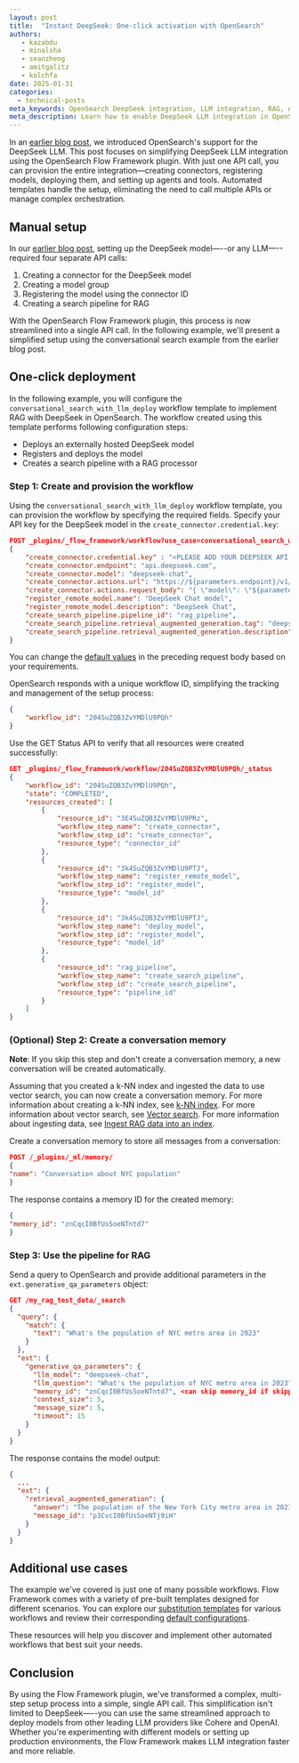 ```yaml
---
layout: post
title:  "Instant DeepSeek: One-click activation with OpenSearch"
authors:
   - kazabdu
   - minalsha
   - seanzheng
   - amitgalitz
   - kolchfa
date: 2025-01-31
categories:
  - technical-posts
meta_keywords: OpenSearch DeepSeek integration, LLM integration, RAG, AI search, Flow Framework, machine learning, natural language processing, open-source LLM
meta_description: Learn how to enable DeepSeek LLM integration in OpenSearch with just one API call using the Flow Framework plugin, simplifying the setup process for conversational search and RAG.
---
```


In an [earlier blog post](https://opensearch.org/blog/OpenSearch-Now-Supports-DeepSeek-Chat-Models/), we introduced OpenSearch's support for the DeepSeek LLM. This post focuses on simplifying DeepSeek LLM integration using the OpenSearch Flow Framework plugin. With just one API call, you can provision the entire integration—creating connectors, registering models, deploying them, and setting up agents and tools. Automated templates handle the setup, eliminating the need to call multiple APIs or manage complex orchestration.


## Manual setup

In our [earlier blog post](https://opensearch.org/blog/OpenSearch-Now-Supports-DeepSeek-Chat-Models/), setting up the DeepSeek model—--or any LLM—--required four separate API calls:  

1. Creating a connector for the DeepSeek model  
2. Creating a model group  
3. Registering the model using the connector ID  
4. Creating a search pipeline for RAG  

With the OpenSearch Flow Framework plugin, this process is now streamlined into a single API call. In the following example, we'll present a simplified setup using the conversational search example from the earlier blog post.


## One-click deployment

In the following example, you will configure the `conversational_search_with_llm_deploy` workflow template to implement RAG with DeepSeek in OpenSearch. The workflow created using this template performs following configuration steps:

* Deploys an externally hosted DeepSeek model
* Registers and deploys the model
* Creates a search pipeline with a RAG processor


### Step 1: Create and provision the workflow

Using the `conversational_search_with_llm_deploy` workflow template, you can provision the workflow by specifying the required fields. Specify your API key for the DeepSeek model in the `create_connector.credential.key`:

```json
POST _plugins/_flow_framework/workflow?use_case=conversational_search_with_llm_deploy&provision=true
{
    "create_connector.credential.key" : "<PLEASE ADD YOUR DEEPSEEK API KEY HERE>",
    "create_connector.endpoint": "api.deepseek.com",
    "create_connector.model": "deepseek-chat",
    "create_connector.actions.url": "https://${parameters.endpoint}/v1/chat/completions",
    "create_connector.actions.request_body": "{ \"model\": \"${parameters.model}\", \"messages\": ${parameters.messages} }",
    "register_remote_model.name": "DeepSeek Chat model",
    "register_remote_model.description": "DeepSeek Chat",
    "create_search_pipeline.pipeline_id": "rag_pipeline",
    "create_search_pipeline.retrieval_augmented_generation.tag": "deepseek_pipeline_demo",
    "create_search_pipeline.retrieval_augmented_generation.description": "Demo pipeline Using DeepSeek Connector"
}
```

You can change the [default values](https://github.com/opensearch-project/flow-framework/blob/6d6116d1bb688787f06a58fc0f6c2d9b09854007/src/main/resources/defaults/conversational-search-defaults.json) in the preceding request body based on your requirements.

OpenSearch responds with a unique workflow ID, simplifying the tracking and management of the setup process:

```json
{
    "workflow_id": "204SuZQB3ZvYMDlU9PQh"
}
```

Use the GET Status API to verify that all resources were created successfully:

```json
GET _plugins/_flow_framework/workflow/204SuZQB3ZvYMDlU9PQh/_status
{
    "workflow_id": "204SuZQB3ZvYMDlU9PQh",
    "state": "COMPLETED",
    "resources_created": [
        {
            "resource_id": "3E4SuZQB3ZvYMDlU9PRz",
            "workflow_step_name": "create_connector",
            "workflow_step_id": "create_connector",
            "resource_type": "connector_id"
        },
        {
            "resource_id": "3k4SuZQB3ZvYMDlU9PTJ",
            "workflow_step_name": "register_remote_model",
            "workflow_step_id": "register_model",
            "resource_type": "model_id"
        },
        {
            "resource_id": "3k4SuZQB3ZvYMDlU9PTJ",
            "workflow_step_name": "deploy_model",
            "workflow_step_id": "register_model",
            "resource_type": "model_id"
        },
        {
            "resource_id": "rag_pipeline",
            "workflow_step_name": "create_search_pipeline",
            "workflow_step_id": "create_search_pipeline",
            "resource_type": "pipeline_id"
        }
    ]
}
```

### (Optional) Step 2: Create a conversation memory

**Note**: If you skip this step and don't create a conversation memory, a new conversation will be created automatically.

Assuming that you created a k-NN index and ingested the data to use vector search, you can now create a conversation memory. For more information about creating a k-NN index, see [k-NN index](https://opensearch.org/docs/latest/search-plugins/knn/knn-index/). For more information about vector search, see [Vector search](https://opensearch.org/docs/latest/search-plugins/vector-search/). For more information about ingesting data, see [Ingest RAG data into an index](https://opensearch.org/docs/latest/search-plugins/conversational-search/#step-4-ingest-rag-data-into-an-index).

Create a conversation memory to store all messages from a conversation:

```json
POST /_plugins/_ml/memory/
{
"name": "Conversation about NYC population"
}
```


The response contains a memory ID for the created memory:

```json
{
"memory_id": "znCqcI0BfUsSoeNTntd7"
}
```


### Step 3: Use the pipeline for RAG


Send a query to OpenSearch and provide additional parameters in the `ext.generative_qa_parameters` object:

```json
GET /my_rag_test_data/_search
{
  "query": {
    "match": {
      "text": "What's the population of NYC metro area in 2023"
    }
  },
  "ext": {
    "generative_qa_parameters": {
      "llm_model": "deepseek-chat",
      "llm_question": "What's the population of NYC metro area in 2023",
      "memory_id": "znCqcI0BfUsSoeNTntd7", <can skip memory_id if skipped step2>
      "context_size": 5,
      "message_size": 5,
      "timeout": 15
    }
  }
}
```

The response contains the model output:

```json
{
  ...
  "ext": {
    "retrieval_augmented_generation": {
      "answer": "The population of the New York City metro area in 2023 was 18,867,000.",
      "message_id": "p3CvcI0BfUsSoeNTj9iH"
    }
  }
}
```

## Additional use cases

The example we've covered is just one of many possible workflows. Flow Framework comes with a variety of pre-built templates designed for different scenarios. You can explore our [substitution templates](https://github.com/opensearch-project/flow-framework/tree/2.13/src/main/resources/substitutionTemplates) for various workflows and review their corresponding [default configurations](https://github.com/opensearch-project/flow-framework/tree/2.13/src/main/resources/defaults).

These resources will help you discover and implement other automated workflows that best suit your needs.

## Conclusion

By using the Flow Framework plugin, we've transformed a complex, multi-step setup process into a simple, single API call. This simplification isn't limited to DeepSeek—--you can use the same streamlined approach to deploy models from other leading LLM providers like Cohere and OpenAI. Whether you're experimenting with different models or setting up production environments, the Flow Framework makes LLM integration faster and more reliable.